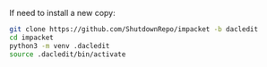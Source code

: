 If need to install a new copy:

```bash
git clone https://github.com/ShutdownRepo/impacket -b dacledit
cd impacket
python3 -m venv .dacledit
source .dacledit/bin/activate
```